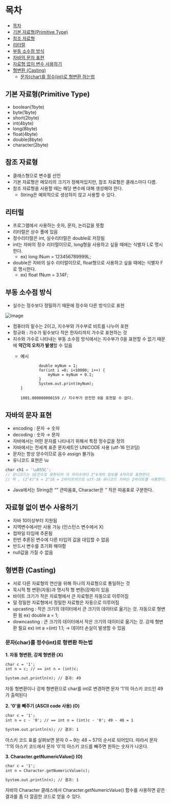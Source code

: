 # 목차

<!-- TOC tocDepth:1..3 chapterDepth:1..6 -->

- [목차](#목차)
- [기본 자료형(Primitive Type)](#기본-자료형primitive-type)
- [참조 자료형](#참조-자료형)
- [리터럴](#리터럴)
- [부동 소수점 방식](#부동-소수점-방식)
- [자바의 문자 표현](#자바의-문자-표현)
- [자료형 없이 변수 사용하기](#자료형-없이-변수-사용하기)
- [형변환 (Casting)](#형변환-casting)
    - [문자(char)를 정수(int)로 형변환 하는법](#문자char를-정수int로-형변환-하는법)

<!-- /TOC -->




## 기본 자료형(Primitive Type)

- boolean(1byte)
- byte(1byte)
- short(2byte)
- int(4byte)
- long(8byte)
- float(4byte)
- double(8byte)
- character(2byte)



## 참조 자료형

- 클래스형으로 변수를 선언
- 기본 자료형은 메모리의 크기가 정해져있지만, 참조 자료형은 클래스마다 다름.
- 참조 자료형을 사용할 때는 해당 변수에 대해 생성해야 한다.
    - String은 예외적으로 생성하지 않고 사용할 수 있다.



## 리터럴

- 프로그램에서 사용하는 숫자, 문자, 논리값을 뜻함
- 리터럴은 상수 풀에 있음
- 정수리터럴은 int, 실수리터럴은 double로 저장됨
- int는 자바의 정수 리터럴이므로, long형을 사용하고 싶을 때에는 식별자 L로 명시한다.
    - ex) long lNum = 123456789999L;
- double은 자바의 실수 리터럴이므로, float형으로 사용하고 싶을 때에는 식별자 F로 명시한다.
    - ex) float fNum = 3.14F;




## 부동 소수점 방식

- 실수는 정수보다 정밀하기 때문에 정수와 다른 방식으로 표현

![image](https://user-images.githubusercontent.com/106129404/225188246-3880119e-d2bc-45ce-a223-82e46b6f5d7a.png)

- 컴퓨터의 밑수는 2이고, 지수부와 가수부로 비트를 나누어 포현
- 정규화 : 가수가 밑수보다 작은 한자리까지 가수로 표현하는 것
- 지수와 가수로 나타내는 부동 소수점 방식에서는 지수부가 0을 표현할 수 없기 때문에 **약간의 오차가 발생**할 수 있음
    - 예시
        
        ```
        		double myNum = 1;
        		for(int i =0; i<10000; i++) {
        			myNum = myNum + 0.1;
        		}
        		System.out.print(myNum); 
        }
        
        1001.000000000159 // 지수부가 완전한 0을 표현할 수 없다.
        ```
        



## 자바의 문자 표현

- encoding : 문자 → 숫자
- decoding : 숫자 → 문자
- 자바에서는 어떤 문자를 나타내기 위해서 특정 정수값을 정의
- 자바에서는 전세계 표준 문자세트인 UNICODE 사용 (utf-16 인코딩)
- 문자는 항상 양수이므로 음수 assign 불가능
- 유니코드 표현은 \u

```jsx
char ch1 = '\uD55C';
// 유니코드는 16진수로 표현되어 각 자리수마다 2^4개의 정보를 4자리로 표현한다.
// 즉 , (2^4)^4 = 2^16 = 2바이트이므로 utf-16 유니코드 자바는 2바이트를 사용한다.
```

- Java에서는 String은 “” 큰따옴표, Character은 ‘’ 작은 따옴표로 구분한다.



## 자료형 없이 변수 사용하기

- 자바 10이상부터 지원됨
- 지역변수에서만 사용 가능 (인스턴스 변수에서 X)
- 컴파일 타임에 추론됨
- 한번 추론된 변수에 다른 타입의 값을 대입할 수 없음
- 반드시 변수를 초기화 해야함
- null값을 가질 수 없음



## 형변환 (Casting)

- 서로 다른 자료형의 연산을 위해 하나의 자료형으로 통일하는 것
- 묵시적 형 변환(자동)과 명시적 형 변환(강제)이 있음
- 바이트 크기가 작은 자료형에서 큰 자료형은 자동으로 이루어짐
- 덜 정밀한 자료형에서 정밀한 자료형은 자동으로 이루어짐
- upcasting : 작은 크기의 데이터에서 큰 크기의 데이터로 옮기는 것. 자동으로 형변환 됨
ex) double a = 1;
- downcasting : 큰 크기의 데이터에서 작은 크기의 데이터로 옮기는 것. 강제 형변환 필요
ex) int a =(int) 1.1; → 데이터 손실이 발생할 수 있음



### 문자(char)를 정수(int)로 형변환 하는법

**1. 자동 형변환, 강제 형변환 (X)**

```xml
char c = '1';
int n = c; // == int n = (int)c;

System.out.println(n); // 결과: 49
```

자동 형변환이나 강제 형변환으로 char를 int로 변경하면 문자 '1'의 아스키 코드인 49가 출력된다


**2. '0'을 빼주기 (ASCII code 사용) (O)**

```xml
char c = '1';
int n = c - '0'; // == int n = (int)c - '0'; 49 - 48 = 1

System.out.println(n); // 결과: 1
```

아스키 코드 표를 살펴보면 문자 0 ~ 9는 48 ~ 57의 순서로 되어있다.
따라서 문자 '1'의 아스키 코드에서 문자 '0'의 아스키 코드를 빼주면 원하는 숫자가 나온다.


**3. Character.getNumericValue() (O)**

```xml
char c = '1';
int n = Character.getNumericValue(c);

System.out.println(n); // 결과: 1
```

자바의 Character 클래스에서 Character.getNumericValue() 함수를 사용하면 같은 결과를 좀 더 깔끔한 코드로 얻을 수 있다.
